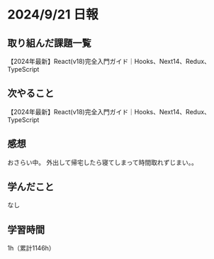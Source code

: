 # 2024/9/21 日報
## 取り組んだ課題一覧
【2024年最新】React(v18)完全入門ガイド｜Hooks、Next14、Redux、TypeScript

## 次やること
【2024年最新】React(v18)完全入門ガイド｜Hooks、Next14、Redux、TypeScript


## 感想
おさらい中。
外出して帰宅したら寝てしまって時間取れずじまい。。

## 学んだこと
なし

## 学習時間
1h（累計1146h）
